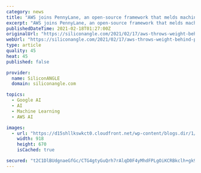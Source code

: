 ```yaml
---
category: news
title: "AWS joins PennyLane, an open-source framework that melds machine learning with quantum computing"
excerpt: "AWS joins PennyLane, an open-source framework that melds machine learning with quantum computing - SiliconANGLE"
publishedDateTime: 2021-02-18T01:27:00Z
originalUrl: "https://siliconangle.com/2021/02/17/aws-throws-weight-behind-pennylane-open-source-framework-melds-machine-learning-quantum-computing/"
webUrl: "https://siliconangle.com/2021/02/17/aws-throws-weight-behind-pennylane-open-source-framework-melds-machine-learning-quantum-computing/"
type: article
quality: 45
heat: 45
published: false

provider:
  name: SiliconANGLE
  domain: siliconangle.com

topics:
  - Google AI
  - AI
  - Machine Learning
  - AWS AI

images:
  - url: "https://d15shllkswkct0.cloudfront.net/wp-content/blogs.dir/1/files/2021/02/djnalley_PennyLane_f1.png"
    width: 918
    height: 670
    isCached: true

secured: "t2C1DlBUdgnaeGfGc/CTG4gtyGuQrh7rAlqD0F4yMhdFPLgOiKCRBkclh+gk9uzs95TQNKngI6ZXYliujIq4qDv3J/4wvw0in9ucDj8kLlN+nXJs2v3Sdgxy06OMHw3KgF9dhLYiIAODq+sawNxo4s/7VXsimDiu0cKm6FWVt4e01+v0i2zn5qKe7RpygzPtzETZ7+T6QJKSGsm5JHVP6Mf4Dat1Its8d6uw9ThLAI1NFtJh0EuWYsxs+lFqftrO22MlpBGI5bescGSCmrNqUjyEG2+2eAy9vE+nEgCd4t1OGBMBM0zDye4CaL5EZDWWjGamw4iUT5SINI3deAfduug+XlpkQCH2CmwLBVnZFZw=;nO3OwzrKXWSzhyXXby/kVA=="
---
```


